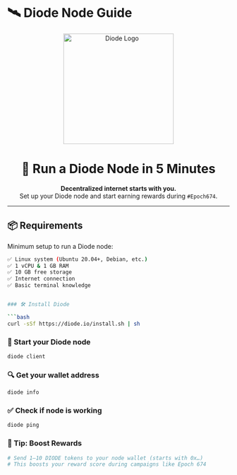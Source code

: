 # 🛰️ Diode Node Guide

<p align="center">
  <img src="https://pbs.twimg.com/profile_images/1843447218130276352/IMDW6sot_400x400.png" height="250" alt="Diode Logo" />
</p>

<h1 align="center">🚀 Run a Diode Node in 5 Minutes</h1>

<p align="center">
  <b>Decentralized internet starts with you.</b><br>
  Set up your Diode node and start earning rewards during <code>#Epoch674</code>.
</p>

---

## 📦 Requirements

Minimum setup to run a Diode node:

```bash
✅ Linux system (Ubuntu 20.04+, Debian, etc.)
✅ 1 vCPU & 1 GB RAM
✅ 10 GB free storage
✅ Internet connection
✅ Basic terminal knowledge


### 🛠️ Install Diode

```bash
curl -sSf https://diode.io/install.sh | sh
```

### 🚀 Start your Diode node

```bash
diode client
```

### 🔍 Get your wallet address

```bash
diode info
```

### ✅ Check if node is working

```bash
diode ping
```

### 🎯 Tip: Boost Rewards

```bash
# Send 1–10 DIODE tokens to your node wallet (starts with 0x…)
# This boosts your reward score during campaigns like Epoch 674
```
